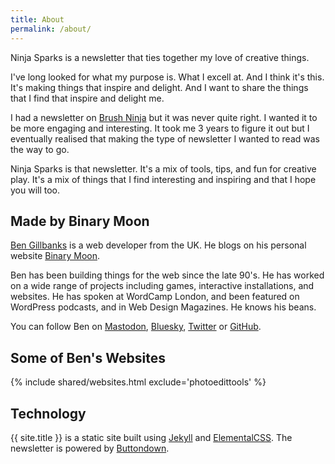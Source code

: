 ```yaml
---
title: About
permalink: /about/
---
```


Ninja Sparks is a newsletter that ties together my love of creative things.

I've long looked for what my purpose is. What I excell at. And I think it's this. It's making things that inspire and delight. And I want to share the things that I find that inspire and delight me.

I had a newsletter on [Brush Ninja](https://brush.ninja) but it was never quite right. I wanted it to be more engaging and interesting. It took me 3 years to figure it out but I eventually realised that making the type of newsletter I wanted to read was the way to go.

Ninja Sparks is that newsletter. It's a mix of tools, tips, and fun for creative play. It's a mix of things that I find interesting and inspiring and that I hope you will too.

## Made by Binary Moon

[Ben Gillbanks](https://www.binarymoon.co.uk/) is a web developer from the UK. He blogs on his personal website [Binary Moon](https://www.binarymoon.co.uk/).

Ben has been building things for the web since the late 90's. He has worked on a wide range of projects including games, interactive installations, and websites. He has spoken at WordCamp London, and been featured on WordPress podcasts, and in Web Design Magazines. He knows his beans.

You can follow Ben on [Mastodon](https://mastodon.social/@binarymoon), [Bluesky](https://bsky.app/profile/binarymoon.bsky.social), [Twitter](https://twitter.com/binarymoon) or [GitHub](https://github.com/BinaryMoon).

## Some of Ben's Websites

{% include shared/websites.html exclude='photoedittools' %}

## Technology

{{ site.title }} is a static site built using [Jekyll](https://jekyllrb.com/) and [ElementalCSS](https://elementalcss.com/). The newsletter is powered by [Buttondown](https://buttondown.com).